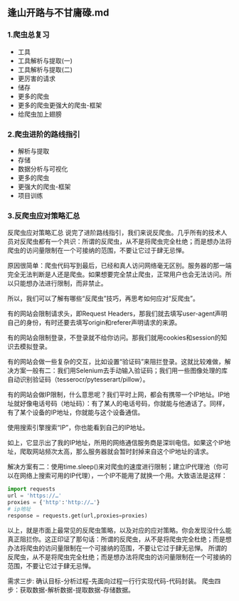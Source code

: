 ## 逢山开路与不甘庸碌.md
### 1.爬虫总复习
- 工具
- 工具解析与提取(一)
- 工具解析与提取(二)
- 更厉害的请求
- 储存
- 更多的爬虫
- 更多的爬虫更强大的爬虫-框架
- 给爬虫加上翅膀
### 2.爬虫进阶的路线指引
- 解析与提取
- 存储
- 数据分析与可视化
- 更多的爬虫
- 更强大的爬虫-框架
- 项目训练
### 3.反爬虫应对策略汇总

反爬虫应对策略汇总
说完了进阶路线指引，我们来说反爬虫。几乎所有的技术人员对反爬虫都有一个共识：所谓的反爬虫，从不是将爬虫完全杜绝；而是想办法将爬虫的访问量限制在一个可接纳的范围，不要让它过于肆无忌惮。

原因很简单：爬虫代码写到最后，已经和真人访问网络毫无区别。服务器的那一端完全无法判断是人还是爬虫。如果想要完全禁止爬虫，正常用户也会无法访问。所以只能想办法进行限制，而非禁止。

所以，我们可以了解有哪些“反爬虫”技巧，再思考如何应对“反爬虫”。

有的网站会限制请求头，即Request Headers，那我们就去填写user-agent声明自己的身份，有时还要去填写origin和referer声明请求的来源。

有的网站会限制登录，不登录就不给你访问。那我们就用cookies和session的知识去模拟登录。

有的网站会做一些复杂的交互，比如设置“验证码”来阻拦登录。这就比较难做，解决方案一般有二：我们用Selenium去手动输入验证码；我们用一些图像处理的库自动识别验证码（tesserocr/pytesserart/pillow）。

有的网站会做IP限制，什么意思呢？我们平时上网，都会有携带一个IP地址。IP地址就好像电话号码（地址码）：有了某人的电话号码，你就能与他通话了。同样，有了某个设备的IP地址，你就能与这个设备通信。

使用搜索引擎搜索“IP”，你也能看到自己的IP地址。


如上，它显示出了我的IP地址，所用的网络通信服务商是深圳电信。如果这个IP地址，爬取网站频次太高，那么服务器就会暂时封掉来自这个IP地址的请求。

解决方案有二：使用time.sleep()来对爬虫的速度进行限制；建立IP代理池（你可以在网络上搜索可用的IP代理），一个IP不能用了就换一个用。大致语法是这样：

```python
import requests
url = 'https://…'
proxies = {'http':'http://…'}
# ip地址
response = requests.get(url,proxies=proxies)
```
以上，就是市面上最常见的反爬虫策略，以及对应的应对策略。你会发现没什么能真正阻拦你。这正印证了那句话：所谓的反爬虫，从不是将爬虫完全杜绝；而是想办法将爬虫的访问量限制在一个可接纳的范围，不要让它过于肆无忌惮。
所谓的反爬虫，从不是将爬虫完全杜绝；而是想办法将爬虫的访问量限制在一个可接纳的范围，不要让它过于肆无忌惮。


需求三步: 确认目标-分析过程-先面向过程一行行实现代码-代码封装。
爬虫四步：获取数据-解析数据-提取数据-存储数据。
